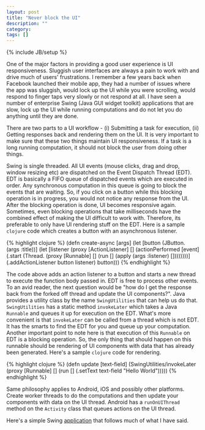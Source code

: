 ```yaml
---
layout: post
title: "Never block the UI"
description: ""
category:
tags: []
---
```

{% include JB/setup %}

One of the major factors in providing a good user experience is UI responsiveness. Sluggish user interfaces are always a pain to work with and drive much of users' frustrations. I remember a few years back when Facebook launched their mobile app, they had a number of issues where the app was sluggish, would lock up the UI while you were scrolling, would respond to finger taps very slowly or not respond at all. I have seen a number of enterprise Swing (Java GUI widget toolkit) applications that are slow, lock up the UI while running computations and do not let you do anything until they are done.

There are two parts to a UI workflow - (i) Submitting a task for execution, (ii) Getting responses back and rendering them on the UI. It is very important to make sure that these two things maintain UI responsiveness. If a task is a long running computation, it should not block the user from doing other things.

Swing is single threaded. All UI events (mouse clicks, drag and drop, window resizing etc) are dispatched on the Event Dispatch Thread (EDT). EDT is basically a FIFO queue of dispatched events which are executed in order. Any synchronous computation in this queue is going to block the events that are waiting. So, if you click on a button while this blocking operation is in progress, you would not notice any response from the UI. After the blocking operation is done, UI becomes responsive again. Sometimes, even blocking operations that take milliseconds have the combined effect of making the UI difficult to work with. Therefore, its preferable to only have UI rendering stuff on the EDT. Here is a sample `clojure` code which creates a button with an asynchronous listener.

{% highlight clojure %}
(defn create-async
  [args]
  (let [button (JButton. (args :title))]
    (let [listener
          (proxy [ActionListener] []
           (actionPerformed [event]
                        (.start
                         (Thread.
                          (proxy [Runnable] []
                                    (run []
                                         (apply (args :listener) [])))))))]
    (.addActionListener button listener)
      button)))
{% endhighlight %}

The code above adds an action listener to a button and starts a new thread to execute the function body passed in. EDT is free to process other events. To an avid reader, the next question would be "how do I get the response back from the forked off thread and update the UI components?". Java provides a utility class by the name `SwingUtilities` that can help us do that. `SwingUtilities` has a static method `invokeLater` which takes a Java `Runnable` and queues it up for execution on the EDT. What's more convenient is that `invokeLater` can be called from a thread which is not EDT. It has the smarts to find the EDT for you and queue up your computation. Another important point to note here is that execution of this `Runnable` on EDT is a blocking operation. So, the only thing that should happen on this runnable should be rendering of UI components with data that has already been generated. Here's a sample `clojure` code for rendering.

{% highlight clojure %}
(defn update
  [text-field]
  (SwingUtilities/invokeLater
   (proxy [Runnable] []
     (run []
          (.setText text-field "Hello World")))))
{% endhighlight %}

Same philosophy applies to Android, iOS and possibly other platforms. Create worker threads to do the computations and then update your components with data on the UI thread. Android has a `runOnUIThread` method on the `Activity` class that queues actions on the UI thread.

Here's a simple Swing [application][nonblocking-swing] that follows much of what I have said.

[nonblocking-swing]: https://github.com/piyush0101/nonblocking-swing/
